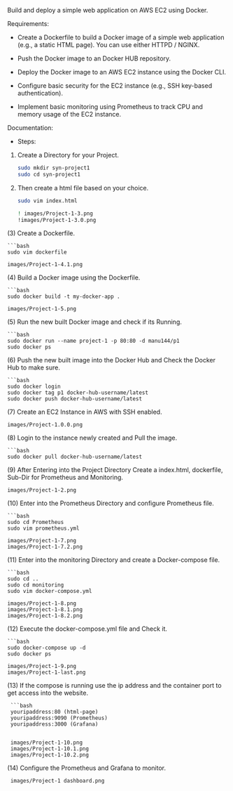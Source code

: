 Build and deploy a simple web application on AWS EC2 using Docker.

Requirements:

* Create a Dockerfile to build a Docker image of a simple web application (e.g., a static HTML page). You can use either HTTPD / NGINX.

* Push the Docker image to an Docker HUB repository.

* Deploy the Docker image to an AWS EC2 instance using the Docker CLI.

* Configure basic security for the EC2 instance (e.g., SSH key-based authentication).

* Implement basic monitoring using Prometheus to track CPU and memory usage of the EC2 instance.

Documentation:

* Steps:

1. Create a Directory for your Project.

    ```bash
    sudo mkdir syn-project1
    sudo cd syn-project1

2. Then create a html file based on your choice.

    ```bash
    sudo vim index.html

    ! images/Project-1-3.png
    !images/Project-1-3.0.png

(3) Create a Dockerfile.

    ```bash
    sudo vim dockerfile

    images/Project-1-4.1.png

(4) Build a Docker image using the Dockerfile.

    ```bash
    sudo docker build -t my-docker-app .

    images/Project-1-5.png

(5) Run the new built Docker image and check if its Running.

    ```bash
    sudo docker run --name project-1 -p 80:80 -d manu144/p1
    sudo docker ps 

(6) Push the new built image into the Docker Hub and Check the Docker Hub to make sure.

    ```bash
    sudo docker login
    sudo docker tag p1 docker-hub-username/latest
    sudo docker push docker-hub-username/latest

(7) Create an EC2 Instance in AWS with SSH enabled.

    images/Project-1.0.0.png

(8) Login to the instance newly created and Pull the image.

    ```bash
    sudo docker pull docker-hub-username/latest

(9) After Entering into the Project Directory Create a index.html, dockerfile, Sub-Dir for Prometheus and Monitoring.

    images/Project-1-2.png

    
(10) Enter into the Prometheus Directory and configure Prometheus file.

    ```bash
    sudo cd Prometheus
    sudo vim prometheus.yml

    images/Project-1-7.png
    images/Project-1-7.2.png

(11) Enter into the monitoring Directory and create a Docker-compose file.

    ```bash
    sudo cd ..
    sudo cd monitoring
    sudo vim docker-compose.yml
    
    images/Project-1-8.png
    images/Project-1-8.1.png
    images/Project-1-8.2.png

(12) Execute the docker-compose.yml file and Check it.

    ```bash
    sudo docker-compose up -d
    sudo docker ps 
  
    images/Project-1-9.png
    images/Project-1-last.png

(13) If the compose is running use the ip address and the container port to get access into the website.
   
     ```bash 
     youripaddress:80 (html-page)
     youripaddress:9090 (Prometheus)
     youripaddress:3000 (Grafana)


     images/Project-1-10.png
     images/Project-1-10.1.png
     images/Project-1-10.2.png

(14) Configure the Prometheus and Grafana to monitor.
 
     images/Project-1 dashboard.png
 
